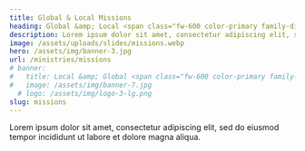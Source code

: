 ```yaml
---
title: Global & Local Missions
heading: Global &amp; Local <span class="fw-600 color-primary family-display">Missions</span>
description: Lorem ipsum dolor sit amet, consectetur adipiscing elit, sed do eiusmod tempor incididunt ut labore et dolore magna aliqua.
image: /assets/uploads/slides/missions.webp
hero: /assets/img/banner-3.jpg
url: /ministries/missions
# banner:
#   title: Local &amp; Global <span class="fw-600 color-primary family-display">Missions</span>
#   image: /assets/img/banner-7.jpg
  # logo: /assets/img/logo-3-lg.png
slug: missions
---
```


Lorem ipsum dolor sit amet, consectetur adipiscing elit, sed do eiusmod tempor incididunt ut labore et dolore magna aliqua.